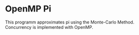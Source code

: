 # OpenMP Pi

This programm approximates pi using the Monte-Carlo Method.
Concurrency is implemented with OpenMP.
